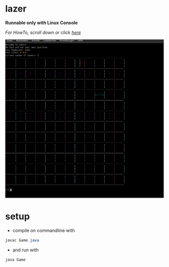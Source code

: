 # lazer
**Runnable only with Linux Console**

*For HowTo, scroll down or click [here](#setup)*

![demo](https://raw.githubusercontent.com/SirJJtheWise/lazer/master/example.gif)

# setup
* compile on commandline with
```java
javac Game.java
```

* and run with 
```java
java Game
```
